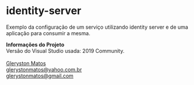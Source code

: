 # identity-server
Exemplo da configuração de um serviço utilizando identity server e de uma aplicação para consumir a mesma.

<b>Informações do Projeto</b>
<br/>
Versão do Visual Studio usada: 2019 Community.<br/>
<br/>
<a href="https://www.linkedin.com/in/glerystonmatos/" target="_blank">Gleryston Matos</a><br/>
glerystonmatos@yahoo.com.br<br/>
glerystonmatos@gmail.com<br/>